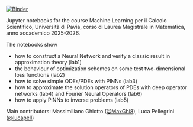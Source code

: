 [![Binder](https://mybinder.org/badge_logo.svg)](https://mybinder.org/v2/gh/carlomr/MLCS_2025-2026/binder_environment?urlpath=git-pull%3Frepo%3Dhttps%253A%252F%252Fgithub.com%252Fcarlomr%252FMLCS_2025-2026%26urlpath%3Dlab%252Ftree%252FMLCS_2025-2026%252F%26branch%3Dmain)


Jupyter notebooks for the course Machine Learning per il Calcolo Scientifico, Università di Pavia, corso di Laurea Magistrale in Matematica, anno accademico 2025-2026.

The notebooks show
- how to construct a Neural Network and verify a classic result in approximation theory (lab1)
- the behaviour of optimization schemes on some test two-dimensional loss functions (lab2)
- how to solve simple ODEs/PDEs with PINNs (lab3)
- how to approximate the solution operators of PDEs with deep operator networks (lab4) and Fourier Neural Operators (lab6)
- how to apply PINNs to inverse problems (lab5)


Main contributors: Massimiliano Ghiotto ([@MaxGhi8](https://github.com/MaxGhi8)), Luca Pellegrini ([@lucapell](https://github.com/lucapell))

